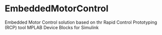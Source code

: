 # EmbeddedMotorControl
Embedded Motor Control solution based on thr Rapid Control Prototyping (RCP) tool MPLAB Device Blocks for Simulink
